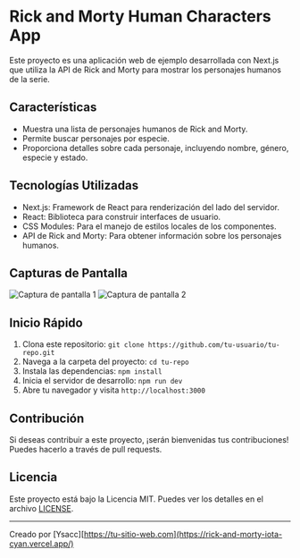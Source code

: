 # Rick and Morty Human Characters App

Este proyecto es una aplicación web de ejemplo desarrollada con Next.js que utiliza la API de Rick and Morty para mostrar los personajes humanos de la serie.

## Características

- Muestra una lista de personajes humanos de Rick and Morty.
- Permite buscar personajes por especie.
- Proporciona detalles sobre cada personaje, incluyendo nombre, género, especie y estado.

## Tecnologías Utilizadas

- Next.js: Framework de React para renderización del lado del servidor.
- React: Biblioteca para construir interfaces de usuario.
- CSS Modules: Para el manejo de estilos locales de los componentes.
- API de Rick and Morty: Para obtener información sobre los personajes humanos.

## Capturas de Pantalla

![Captura de pantalla 1](https://drive.google.com/file/d/1LbZ-WOz1q8DUDTWiPCFaRijG_7hg4BJ5/view?usp=sharing)
![Captura de pantalla 2](https://drive.google.com/file/d/1ooLZVuhUNK9Y8SPFutURAiUM6FZzmb4d/view?usp=sharing)

## Inicio Rápido

1. Clona este repositorio: `git clone https://github.com/tu-usuario/tu-repo.git`
2. Navega a la carpeta del proyecto: `cd tu-repo`
3. Instala las dependencias: `npm install`
4. Inicia el servidor de desarrollo: `npm run dev`
5. Abre tu navegador y visita `http://localhost:3000`

## Contribución

Si deseas contribuir a este proyecto, ¡serán bienvenidas tus contribuciones! Puedes hacerlo a través de pull requests.

## Licencia

Este proyecto está bajo la Licencia MIT. Puedes ver los detalles en el archivo [LICENSE](/LICENSE).

---

Creado por [Ysacc][https://tu-sitio-web.com](https://rick-and-morty-iota-cyan.vercel.app/)


